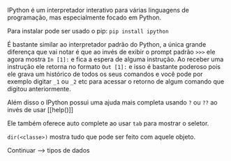 IPython é um interpretador interativo para várias linguagens de programação, mas especialmente focado em Python.

Para instalar pode ser usado o pip:
	 `pip install ipython`

É bastante similar ao interpretador padrão do Python, a única grande diferença que vai notar é que ao invés de exibir o prompt padrão `>>>` ele agora mostra `In [1]:` e fica a espera de alguma instrução. Ao receber uma instrução ele retorna no formato `Out [1]:` e isso é bastante poderoso pois ele grava um histórico de todos os seus comandos e você pode por exemplo digitar `_1` ou `_2` etc para acessar o retorno de algum comando que digitou anteriormente.

Além disso o IPython possui uma ajuda mais completa usando `?` ou `??` ao invés de usar [[help()]]

Ele também oferece auto complete ao usar `tab` para mostrar o seletor.

`dir(<classe>)`
mostra tudo que pode ser feito com aquele objeto.

Continuar --> tipos de dados